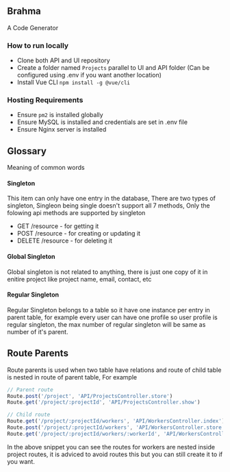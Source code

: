 ## Brahma

A Code Generator

### How to run locally

- Clone both API and UI repository
- Create a folder named `Projects` parallel to UI and API folder (Can be configured using .env if you want another location)
- Install Vue CLI `npm install -g @vue/cli`

### Hosting Requirements

- Ensure `pm2` is installed globally
- Ensure MySQL is installed and credentials are set in .env file
- Ensure Nginx server is installed

## Glossary

Meaning of common words

#### Singleton

This item can only have one entry in the database, There are two types of singleton, Singleon being single doesn't support all 7 methods, Only the folowing api methods are supported by singleton

- GET /resource - for getting it
- POST /resource - for creating or updating it
- DELETE /resource - for deleting it

#### Global Singleton

Global singleton is not related to anything, there is just one copy of it in enitire project like project name, email, contact, etc

#### Regular Singleton

Regular Singleton belongs to a table so it have one instance per entry in parent table, for example every user can have one profile so user profile is regular singleton, the max number of regular singleton will be same as number of it's parent.

## Route Parents

Route parents is used when two table have relations and route of child table is nested in route of parent table, For example

```js
// Parent route
Route.post('/project', 'API/ProjectsController.store')
Route.get('/project/:projectId', 'API/ProjectsController.show')

// Child route
Route.get('/project/:projectId/workers', 'API/WorkersController.index')
Route.post('/project/:projectId/workers', 'API/WorkersController.store')
Route.get('/project/:projectId/workers/:workerId', 'API/WorkersController.show')
```

In the above snippet you can see the routes for workers are nested inside project routes, it is adviced to avoid routes this but you can still create it to if you want.

